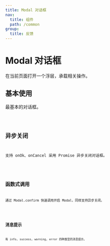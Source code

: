 ```yaml
---
title: Modal 对话框
nav:
  title: 组件
  path: /common
group:
  title: 反馈
---
```


# Modal 对话框

在当前页面打开一个浮层，承载相关操作。

## 基本使用

最基本的对话框。

<code src="./demos/index1.tsx" />

## 异步关闭

支持 onOk、onCancel 采用 Promise 异步关闭对话框。

<code src="./demos/index2.tsx" />

## 函数式调用

通过 Modal.confirm 快速调用开启 Modal，同样支持异步关闭。

<code src="./demos/index4.tsx" />

## 消息提示

有 info, success, warning, error 四种类型的消息提示。

<code src="./demos/index3.tsx" />

<API />
